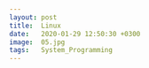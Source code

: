 ```yaml
---
layout: post
title:  Linux
date:   2020-01-29 12:50:30 +0300
image:  05.jpg
tags:   System_Programming
---
```

